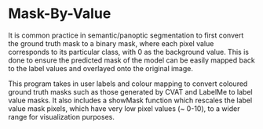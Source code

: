 # Mask-By-Value
It is common practice in semantic/panoptic segmentation to first convert the ground truth mask to a binary mask, where each pixel value corresponds to its particular class, with 0 as the background value. This is done to ensure the predicted mask of the model can be easily mapped back to the label values and overlayed onto the original image. 

This program takes in user labels and colour mapping to convert coloured ground truth masks such as those generated by CVAT and LabelMe to label value masks. It also includes a showMask function which rescales the label value mask pixels, which have very low pixel values (~ 0-10), to a wider range for visualization purposes. 
